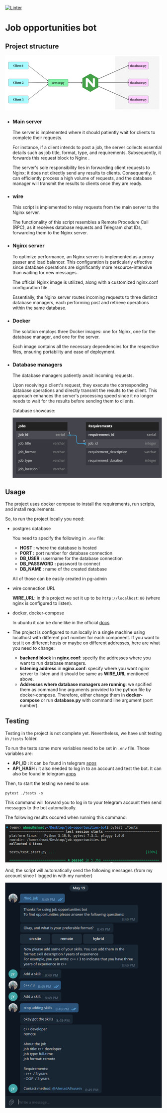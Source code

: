 [![Linter](https://github.com/AhmadAlhussin2/job-opportunities-bot/actions/workflows/pylint.yml/badge.svg)](https://github.com/AhmadAlhussin2/job-opportunities-bot/actions/workflows/pylint.yml)

# Job opportunities bot

## Project structure

![](./static/server-setup.gif)

- ### Main server

    The server is implemented where it should patiently wait for clients to complete their requests.

    For instance, if a client intends to post a job, the server collects essential details such as job title, format, type, and requirements. Subsequently, it  forwards this request block to Nginx .

    The server's sole responsibility lies in forwarding client requests to Nginx; it does not directly send any results to clients. Consequently, it can efficiently process a high volume of requests, and the database manager will transmit the results to clients once they are ready.

- ### wire

    This script is implemented to relay requests from the main server to the Nginx server.

    The functionality of this script resembles a Remote Procedure Call (RPC), as it receives database requests and Telegram chat IDs, forwarding them to the Nginx server.

- ### Nginx server

    To optimize performance, an Nginx server is implemented as a proxy passer and load balancer. This configuration is particularly effective since database operations are significantly more resource-intensive than waiting for new messages.

    The official Nginx image is utilized, along with a customized nginx.conf configuration file. 

    Essentially, the Nginx server routes incoming requests to three distinct database managers, each performing post and retrieve operations within the same database.

- ### Docker

    The solution employs three Docker images: one for Nginx, one for the database manager, and one for the server. 
    
    Each image contains all the necessary dependencies for the respective files, ensuring portability and ease of deployment.

- ### Database managers

    The database managers patiently await incoming requests.

    Upon receiving a client's request, they execute the corresponding database operations and directly transmit the results to the client. This approach enhances the server's processing speed since it no longer needs to wait for the results before sending them to clients.

    Database showcase:

    ![](./static/DB_diagram.png)
     

## Usage

The project uses docker compose to install the requirements, run scripts, and install requirements.

So, to run the project locally you need:

- postgres database

    You need to specify the following in `.env` file:

    - __HOST :__ where the database is hosted
    - __PORT :__ port number for database connection
    - __DB_USER :__ username for the database connection
    - __DB_PASSWORD :__ password to connect
    - __DB_NAME :__ name of the created database

    All of those can be easily created in pg-admin 

- wire connection URL

    __WIRE_URL__: in this project we set it up to be `http://localhost:80` (where nginx is configured to listen).

- docker, docker-compose

    In ubuntu it can be done like in the official [docs](https://docs.docker.com/compose/install/)

- The project is configured to run locally in a single machine using localhost with different port number for each component. If you want to test it on different hosts or maybe on different addresses, here are what you need to change:
    
    - __backend block__ in __nginx.conf__: specify the addresses where you want to run database managers.
    - __listening address__ in __nginx.conf__: specify where you want nginx server to listen and it should be same as __WIRE_URL__ mentioned above.
    - __Addresses where database managers are running__: we spcified them as command line arguments provided to the python file by docker-compose. Therefore, either change them in __docker-compose__ or run __database.py__ with command line argument (port number).


## Testing

Testing in the project is not complete yet. Nevertheless, we have unit testing in `/tests` folder.

To run the tests some more variables need to be set in `.env` file. Those variables are:

- __API_ID :__ it can be found in telegram [apps](https://my.telegram.org/apps)
- __API_HASH :__ it also needed to log in to an account and test the bot. It can also be found in telegram [apps](https://my.telegram.org/apps)

Then, to start the testing we need to use:

```properties
pytest ./tests -s
``` 

This command will forward you to log in to your telegram account then send messages to the bot automatically.

The following results occured when running this command:

![](./static/testing_command.png)

And, the script will automatically send the following messages (from my account since I logged in with my number)

![](static/testing_sample.png)
